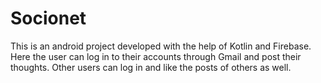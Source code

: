 # Socionet
This is an android project developed with the help of Kotlin and Firebase. Here the user can log in to their accounts through Gmail and post their thoughts. Other users can log in and like the posts of others as well.
